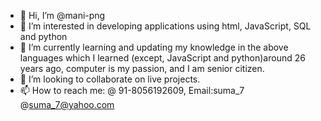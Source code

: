 - 👋 Hi, I’m @mani-png
- 👀 I’m interested in developing applications using html, JavaScript, SQL and python
- 🌱 I’m currently learning and updating my knowledge in the above languages which I learned (except, JavaScript and python)around 26 years ago, computer is my passion, and I am senior citizen.
- 💞️ I’m looking to collaborate on live projects.
- 📫 How to reach me: @ 91-8056192609, Email:suma_7 @suma_7@yahoo.com

<!---
mani-png/mani-png is a ✨ special ✨ repository because its `README.md` (this file) appears on your GitHub profile.
You can click the Preview link to take a look at your changes.
--->
